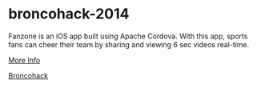 # broncohack-2014

Fanzone is an iOS app built using Apache Cordova. With this app, sports fans can cheer their team by sharing and viewing 6 sec videos real-time.

[More Info](http://saikishoremv.com/projects/fanzone)

[Broncohack](http://broncohack.com)


